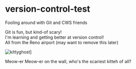 # version-control-test
Fooling around with Git and CWS friends

Git is fun, but kind-of scary!\
I'm learning and getting better at version control!\
All from the Reno airport (may want to remove this later)

![kittyghost](https://avatars1.githubusercontent.com/u/10137?s=400&v=4)]

Meow-er Meow-er on the wall, who's the scariest kitteh of all?
